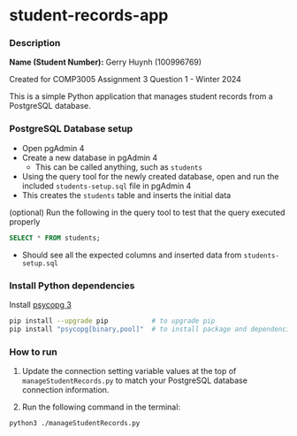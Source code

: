 # student-records-app

### Description

**Name (Student Number):** Gerry Huynh (100996769)

Created for COMP3005 Assignment 3 Question 1 - Winter 2024

This is a simple Python application that manages student records from a PostgreSQL database.

### PostgreSQL Database setup

- Open pgAdmin 4
- Create a new database in pgAdmin 4
  - This can be called anything, such as `students`
- Using the query tool for the newly created database, open and run the included `students-setup.sql` file in pgAdmin 4
- This creates the `students` table and inserts the initial data

(optional) Run the following in the query tool to test that the query executed properly

```SQL
SELECT * FROM students;
```

- Should see all the expected columns and inserted data from `students-setup.sql`

### Install Python dependencies

Install [psycopg 3](https://pypi.org/project/psycopg/)

```bash
pip install --upgrade pip           # to upgrade pip
pip install "psycopg[binary,pool]"  # to install package and dependencies
```

### How to run

1. Update the connection setting variable values at the top of `manageStudentRecords.py` to match your PostgreSQL database connection information.

2. Run the following command in the terminal:

```bash
python3 ./manageStudentRecords.py
```
